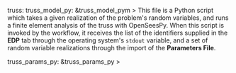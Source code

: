 
truss:
  truss_model_py: &truss_model_pym >
    This file is a Python script which takes a given realization of the problem's random variables, and runs a finite element analysis of the truss with OpenSeesPy. When this script is invoked by the workflow, it receives the list of the identifiers supplied in the **EDP** tab through the operating system's `stdout` variable, and a set of random variable realizations through the import of the **Parameters File**.

  truss_params_py: &truss_params_py >
